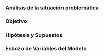 ### Análisis de la situación problemática

### Objetivo

### Hipótesis y Supuestos

### Esbozo de Variables del Modelo

